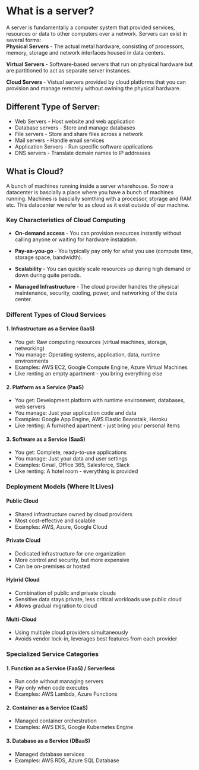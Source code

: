 # What is a server? 
A server is fundamentally a computer system that provided services, resources or data to other computers over a network. Servers can exist in several forms:</br> 
<b> Physical Servers </b>- The actual metal hardware, consisting of processors, memory, storage and network interfaces housed in data centers.

<b> Virtual Servers </b>- Software-based servers that run on physical hardware but are partitioned to act as separate server instances.

<b> Cloud Servers </b>- Vistual servers provided by cloud platforms that you can provision and manage remotely without owining the physical hardware.

## Different Type of Server: 
- Web Servers - Host website and web application 
- Database servers - Store and manage databases 
- File servers - Store and share files across a network 
- Mail servers - Handle email services 
- Application Servers - Run specific software applications 
- DNS servers - Translate domain names to IP addresses 

## What is Cloud?
A bunch of machines running inside a server wharehouse. So now a datacenter is bascially a place where you have a bunch of machines running. Machines is bascially somthing with a processor, storage and RAM etc. This datacenter we refer to as cloud as it exist outside of our machine. 

### Key Characteristics of Cloud Computing
- <b> On-demand access </b> - You can provision resources instantly without calling anyone or waiting for hardware instalation.  

- <b> Pay-as-you-go </b> - You typically pay only for what you use (compute time, storage space, bandwidth). 

- <b> Scalability </b> - You can quickly scale resources up during high demand or down during quite periods.

- <b> Managed Infrastructure </b> - The cloud provider handles the physical maintenance, security, cooling, power, and networking of the data center. 

### Different Types of Cloud Services 
#### 1. Infrastructure as a Service (IaaS)
- You get: Raw computing resources (virtual machines, storage, networking)
- You manage: Operating systems, application, data, runtime environments 
- Examples: AWS EC2, Google Compute Engine, Azure Virtual Machines
- Like renting an empty apartment - you bring everything else

#### 2. Platform as a Service (PaaS)
- You get: Development platform with runtime environment, databases, web servers
- You manage: Just your application code and data
- Examples: Google App Engine, AWS Elastic Beanstalk, Heroku
- Like renting: A furnished apartment - just bring your personal items

#### 3. Software as a Service (SaaS)
- You get: Complete, ready-to-use applications
- You manage: Just your data and user settings
- Examples: Gmail, Office 365, Salesforce, Slack
- Like renting: A hotel room - everything is provided

### Deployment Models (Where It Lives)
#### Public Cloud

- Shared infrastructure owned by cloud providers
- Most cost-effective and scalable
- Examples: AWS, Azure, Google Cloud

#### Private Cloud

- Dedicated infrastructure for one organization
- More control and security, but more expensive
- Can be on-premises or hosted

#### Hybrid Cloud

- Combination of public and private clouds
- Sensitive data stays private, less critical workloads use public cloud
- Allows gradual migration to cloud

#### Multi-Cloud

- Using multiple cloud providers simultaneously
- Avoids vendor lock-in, leverages best features from each provider

### Specialized Service Categories
#### 1. Function as a Service (FaaS) / Serverless
- Run code without managing servers
- Pay only when code executes
- Examples: AWS Lambda, Azure Functions

#### 2. Container as a Service (CaaS)
- Managed container orchestration
- Examples: AWS EKS, Google Kubernetes Engine

#### 3. Database as a Service (DBaaS)
- Managed database services
- Examples: AWS RDS, Azure SQL Database


